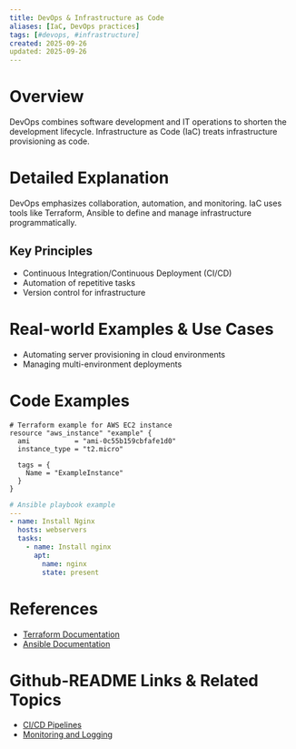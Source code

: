 ```yaml
---
title: DevOps & Infrastructure as Code
aliases: [IaC, DevOps practices]
tags: [#devops, #infrastructure]
created: 2025-09-26
updated: 2025-09-26
---
```


# Overview

DevOps combines software development and IT operations to shorten the development lifecycle. Infrastructure as Code (IaC) treats infrastructure provisioning as code.

# Detailed Explanation

DevOps emphasizes collaboration, automation, and monitoring. IaC uses tools like Terraform, Ansible to define and manage infrastructure programmatically.

## Key Principles

- Continuous Integration/Continuous Deployment (CI/CD)
- Automation of repetitive tasks
- Version control for infrastructure

# Real-world Examples & Use Cases

- Automating server provisioning in cloud environments
- Managing multi-environment deployments

# Code Examples

```hcl
# Terraform example for AWS EC2 instance
resource "aws_instance" "example" {
  ami           = "ami-0c55b159cbfafe1d0"
  instance_type = "t2.micro"

  tags = {
    Name = "ExampleInstance"
  }
}
```

```yaml
# Ansible playbook example
---
- name: Install Nginx
  hosts: webservers
  tasks:
    - name: Install nginx
      apt:
        name: nginx
        state: present
```

# References

- [Terraform Documentation](https://www.terraform.io/docs)
- [Ansible Documentation](https://docs.ansible.com/)

# Github-README Links & Related Topics

- [CI/CD Pipelines](./ci-cd-pipelines)
- [Monitoring and Logging](./monitoring-and-logging)

